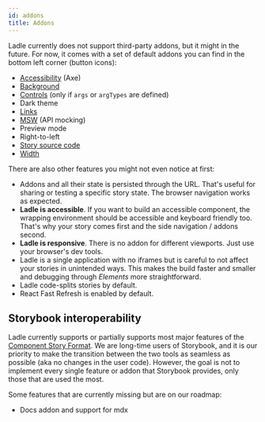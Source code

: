```yaml
---
id: addons
title: Addons
---
```


Ladle currently does not support third-party addons, but it might in the future. For now, it comes with a set of default addons you can find in the bottom left corner (button icons):

- [Accessibility](./a11y) (Axe)
- [Background](./background)
- [Controls](./controls) (only if `args` or `argTypes` are defined)
- Dark theme
- [Links](./links)
- [MSW](./msw) (API mocking)
- Preview mode
- Right-to-left
- [Story source code](./source)
- [Width](./width)

There are also other features you might not even notice at first:

- Addons and all their state is persisted through the URL. That's useful for sharing or testing a specific story state. The browser navigation works as expected.
- **Ladle is accessible**. If you want to build an accessible component, the wrapping environment should be accessible and keyboard friendly too. That's why your story comes first and the side navigation / addons second.
- **Ladle is responsive**. There is no addon for different viewports. Just use your browser's dev tools.
- Ladle is a single application with no iframes but is careful to not affect your stories in unintended ways. This makes the build faster and smaller and debugging through _Elements_ more straightforward.
- Ladle code-splits stories by default.
- React Fast Refresh is enabled by default.

## Storybook interoperability

Ladle currently supports or partially supports most major features of the [Component Story Format](https://storybook.js.org/docs/react/api/csf). We are long-time users of Storybook, and it is our priority to make the transition between the two tools as seamless as possible (aka no changes in the user code). However, the goal is not to implement every single feature or addon that Storybook provides, only those that are used the most.

Some features that are currently missing but are on our roadmap:

- Docs addon and support for mdx
